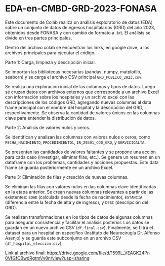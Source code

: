 # EDA-en-CMBD-GRD-2023-FONASA

Este documento de Colab realiza un análisis exploratorio de datos (EDA) sobre un conjunto de datos de egresos hospitalarios (GRD) del año 2023, obtenidos desde FONASA y con cambio de formato a .txt.  El análisis se divide en tres partes principales.

Dentro del archivo colab se encuentran los links, en google drive, a los archivos principales para ejecutar el código.

Parte 1: Carga, limpieza y descripción inicial. 

Se importan las bibliotecas necesarias (pandas, numpy, matplotlib, seaborn) y se carga el archivo CSV principal `GRD_PUBLICO_2023.csv`.  

Se realiza una exploración inicial de las columnas y tipos de datos. Luego se cruzan datos con archivos externos que corresponde a un archivo Excel con información sobre los hospitales y un archivo excel con las descripciones de los códigos GRD, agregando nuevas columnas al data frame principal con el nombre del hospital y la descripción del GRD, respectivamente. Se observa la cantidad de valores únicos en las columnas clave para entender la distribución de datos.

Parte 2: Análisis de valores nulos y ceros.

Se identifican y analizan las columnas con valores nulos o ceros, como `FECHA_NACIMIENTO`, `PROCEDIMIENTO1`, `IR_29301_COD_GRD`, y `SERVICIOALTA`.  

Se presentan las cantidades de valores faltantes y se propone una acción para cada caso (investigar, eliminar filas, etc.). Se genera un resumen en un dataframe con los problemas, cantidades y acciones propuestas. Este data frame se guarda posteriormente en un archivo Excel.

Parte 3: Eliminación de filas y creación de nuevas columnas. 

Se eliminan las filas con valores nulos en las columnas clave identificadas en la etapa anterior. Se crean nuevas columnas relevantes a partir de las existentes: `EDAD` (calculada desde la fecha de nacimiento), `ESTANCIA` (diferencia entre la fecha de alta y de ingreso), y `DESC` (descripción del GRD). 

Se realizan transformaciones en los tipos de datos de algunas columnas para asegurar consistencia y facilitar el análisis posterior. Los datos se guardan en un nuevo archivo CSV (`df_final.csv`). Finalmente, se filtra el dataset para un hospital en específico (Instituto de Neurocirugía Dr. Alfonso Asenjo) y se guarda este subconjunto en un archivo CSV (`df_hospital_eleccion.csv`).

Link al archivo final: https://drive.google.com/file/d/1599L_VEAGK24Pr-0VfGfCBwdRgrmVv0n/view?usp=sharing
